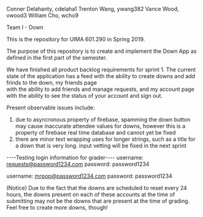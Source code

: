 Conner Delahanty, cdelaha1
Trenton Wang, ywang382
Vance Wood, vwood3
William Cho, wcho9

Team I - Down

This is the repository for UIMA 601.290 in Spring 2019. 

The purpose of this repository is to create and implement the Down App as
defined in the first part of the semester.

We have finished all product backlog requirements for sprint 1.
The current state of the application has a feed with the ability to 
create downs and add frinds to the down, my friends page  
with the ability to add friends and manage requests, and my account 
page with the ability to see the status of your account and sign out.

Present observable issues include:
1. due to asyncronous property of firebase, spamming the down button may
	cause inaccurate attendee values for downs, however this is a
	property of firebase real time database and cannot yet be fixed
2. there are minor text wrapping uses for longer strings, such as a title
	for a down that is very long. input vetting will be fixed in 
	the next sprint

----Testing login information for grader----
username: requests@password1234.com
password: password1234

username: mrpop@password1234.com
password: password1234

(Notice) Due to the fact that the downs are scheduled to reset every 24 hours,
the downs present on each of these accounts at the time of submitting
may not be the downs that are present at the time of grading.
Feel free to create more downs, though!


